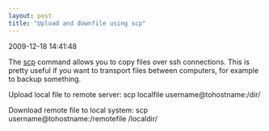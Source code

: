 ```yaml
---
layout: post
title: "Upload and downfile using scp"
---
```


<p class='meta'>2009-12-18 14:41:48</p>

The <a href="http://www.linuxtutorialblog.com/post/ssh-and-scp-howto-tips-tricks">scp</a> command allows you to copy files over ssh connections. This is pretty useful if you want to transport files between computers, for example to backup something.

Upload local file to remote server:
scp localfile username@tohostname:/dir/

Download remote file to local system:
scp username@tohostname:/remotefile /localdir/